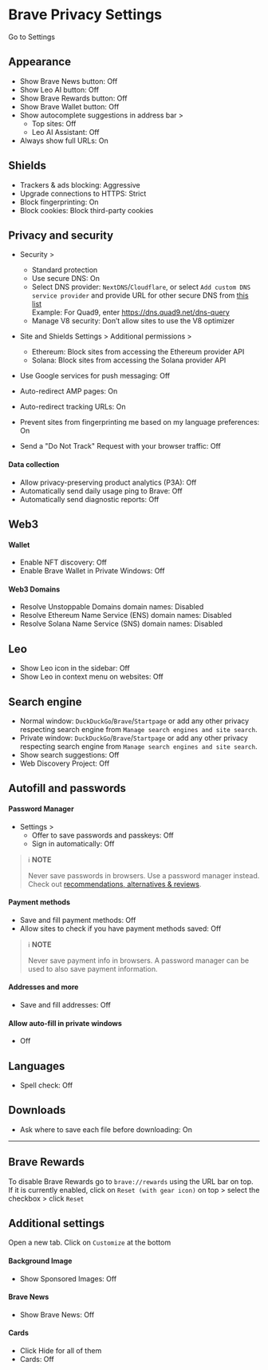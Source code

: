 # Brave Privacy Settings

Go to Settings



## Appearance
- Show Brave News button: Off
- Show Leo AI button: Off
- Show Brave Rewards button: Off
- Show Brave Wallet button: Off
- Show autocomplete suggestions in address bar >
  - Top sites: Off
  - Leo AI Assistant: Off
- Always show full URLs: On



## Shields
- Trackers & ads blocking: Aggressive
- Upgrade connections to HTTPS: Strict
- Block fingerprinting: On
- Block cookies: Block third-party cookies



## Privacy and security
- Security >
  - Standard protection
  - Use secure DNS: On
  - Select DNS provider: `NextDNS`/`Cloudflare`, or select `Add custom DNS service provider` and provide URL for other secure DNS from [this list](https://www.privacyguides.org/en/dns/#recommended-providers)
  <br>Example: For Quad9, enter https://dns.quad9.net/dns-query
  - Manage V8 security: Don’t allow sites to use the V8 optimizer

- Site and Shields Settings > Additional permissions >
  - Ethereum: Block sites from accessing the Ethereum provider API
  - Solana: Block sites from accessing the Solana provider API

- Use Google services for push messaging: Off
- Auto-redirect AMP pages: On
- Auto-redirect tracking URLs: On
- Prevent sites from fingerprinting me based on my language preferences: On
- Send a "Do Not Track" Request with your browser traffic: Off

#### Data collection
- Allow privacy-preserving product analytics (P3A): Off
- Automatically send daily usage ping to Brave: Off
- Automatically send diagnostic reports: Off



## Web3

#### Wallet
- Enable NFT discovery: Off
- Enable Brave Wallet in Private Windows: Off

#### Web3 Domains
- Resolve Unstoppable Domains domain names: Disabled
- Resolve Ethereum Name Service (ENS) domain names: Disabled
- Resolve Solana Name Service (SNS) domain names: Disabled



## Leo
- Show Leo icon in the sidebar: Off
- Show Leo in context menu on websites: Off



## Search engine
- Normal window: `DuckDuckGo`/`Brave`/`Startpage` or add any other 
privacy respecting search engine from `Manage search engines and site search`.
- Private window: `DuckDuckGo`/`Brave`/`Startpage` or add any other 
privacy respecting search engine from `Manage search engines and site search`.
- Show search suggestions: Off
- Web Discovery Project: Off



## Autofill and passwords

#### Password Manager
- Settings >
  - Offer to save passwords and passkeys: Off
  - Sign in automatically: Off

> :information_source: **NOTE**
>
> Never save passwords in browsers. Use a password manager instead. Check out [recommendations, alternatives & reviews](https://github.com/StellarSand/privacy-settings#recommendations-alternatives--reviews).

#### Payment methods
- Save and fill payment methods: Off
- Allow sites to check if you have payment methods saved: Off

> :information_source: **NOTE**
>
> Never save payment info in browsers. A password manager can be used to also save payment information.

#### Addresses and more
- Save and fill addresses: Off

#### Allow auto-fill in private windows
- Off



## Languages
- Spell check: Off



## Downloads
- Ask where to save each file before downloading: On


---


## Brave Rewards
To disable Brave Rewards go to `brave://rewards` using the URL bar on top.
<br>If it is currently enabled, click on `Reset (with gear icon)` on top > select the checkbox > click `Reset`


## Additional settings
Open a new tab. Click on `Customize` at the bottom

#### Background Image
- Show Sponsored Images: Off

#### Brave News
- Show Brave News: Off

#### Cards
- Click Hide for all of them
- Cards: Off
